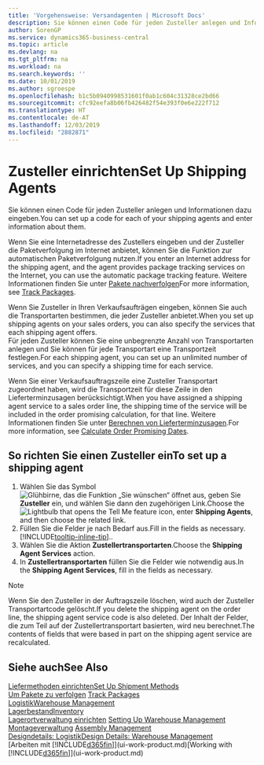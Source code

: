 ```yaml
---
title: 'Vorgehensweise: Versandagenten | Microsoft Docs'
description: Sie können einen Code für jeden Zusteller anlegen und Informationen dazu eingeben.
author: SorenGP
ms.service: dynamics365-business-central
ms.topic: article
ms.devlang: na
ms.tgt_pltfrm: na
ms.workload: na
ms.search.keywords: ''
ms.date: 10/01/2019
ms.author: sgroespe
ms.openlocfilehash: b1c5b0940998531601f0ab1c604c31328ce2bd66
ms.sourcegitcommit: cfc92eefa8b06fb426482f54e393f0e6e222f712
ms.translationtype: HT
ms.contentlocale: de-AT
ms.lasthandoff: 12/03/2019
ms.locfileid: "2882871"
---
```

# <a name="set-up-shipping-agents"></a><span data-ttu-id="cf0b3-103">Zusteller einrichten</span><span class="sxs-lookup"><span data-stu-id="cf0b3-103">Set Up Shipping Agents</span></span>
<span data-ttu-id="cf0b3-104">Sie können einen Code für jeden Zusteller anlegen und Informationen dazu eingeben.</span><span class="sxs-lookup"><span data-stu-id="cf0b3-104">You can set up a code for each of your shipping agents and enter information about them.</span></span>  

<span data-ttu-id="cf0b3-105">Wenn Sie eine Internetadresse des Zustellers eingeben und der Zusteller die Paketverfolgung im Internet anbietet, können Sie die Funktion zur automatischen Paketverfolgung nutzen.</span><span class="sxs-lookup"><span data-stu-id="cf0b3-105">If you enter an Internet address for the shipping agent, and the agent provides package tracking services on the Internet, you can use the automatic package tracking feature.</span></span> <span data-ttu-id="cf0b3-106">Weitere Informationen finden Sie unter [Pakete nachverfolgen](sales-how-track-packages.md)</span><span class="sxs-lookup"><span data-stu-id="cf0b3-106">For more information, see [Track Packages](sales-how-track-packages.md).</span></span>

<span data-ttu-id="cf0b3-107">Wenn Sie Zusteller in Ihren Verkaufsaufträgen eingeben, können Sie auch die Transportarten bestimmen, die jeder Zusteller anbietet.</span><span class="sxs-lookup"><span data-stu-id="cf0b3-107">When you set up shipping agents on your sales orders, you can also specify the services that each shipping agent offers.</span></span>  
<span data-ttu-id="cf0b3-108">Für jeden Zusteller können Sie eine unbegrenzte Anzahl von Transportarten anlegen und Sie können für jede Transportart eine Transportzeit festlegen.</span><span class="sxs-lookup"><span data-stu-id="cf0b3-108">For each shipping agent, you can set up an unlimited number of services, and you can specify a shipping time for each service.</span></span>  

<span data-ttu-id="cf0b3-109">Wenn Sie einer Verkaufsauftragszeile eine Zusteller Transportart zugeordnet haben, wird die Transportzeit für diese Zeile in den Lieferterminzusagen berücksichtigt.</span><span class="sxs-lookup"><span data-stu-id="cf0b3-109">When you have assigned a shipping agent service to a sales order line, the shipping time of the service will be included in the order promising calculation, for that line.</span></span> <span data-ttu-id="cf0b3-110">Weitere Informationen finden Sie unter [Berechnen von Lieferterminzusagen](sales-how-to-calculate-order-promising-dates.md).</span><span class="sxs-lookup"><span data-stu-id="cf0b3-110">For more information, see [Calculate Order Promising Dates](sales-how-to-calculate-order-promising-dates.md).</span></span>

## <a name="to-set-up-a-shipping-agent"></a><span data-ttu-id="cf0b3-111">So richten Sie einen Zusteller ein</span><span class="sxs-lookup"><span data-stu-id="cf0b3-111">To set up a shipping agent</span></span>  
1.  <span data-ttu-id="cf0b3-112">Wählen Sie das Symbol ![Glühbirne, das die Funktion „Sie wünschen“ öffnet](media/ui-search/search_small.png "Tell Me-Funktion") aus, geben Sie **Zusteller** ein, und wählen Sie dann den zugehörigen Link.</span><span class="sxs-lookup"><span data-stu-id="cf0b3-112">Choose the ![Lightbulb that opens the Tell Me feature](media/ui-search/search_small.png "Tell me what you want to do") icon, enter **Shipping Agents**, and then choose the related link.</span></span>  
2.  <span data-ttu-id="cf0b3-113">Füllen Sie die Felder je nach Bedarf aus.</span><span class="sxs-lookup"><span data-stu-id="cf0b3-113">Fill in the fields as necessary.</span></span> [!INCLUDE[tooltip-inline-tip](includes/tooltip-inline-tip_md.md)]<span data-ttu-id="cf0b3-114">.</span><span class="sxs-lookup"><span data-stu-id="cf0b3-114">.</span></span>  
3.  <span data-ttu-id="cf0b3-115">Wählen Sie die Aktion **Zustellertransportarten**.</span><span class="sxs-lookup"><span data-stu-id="cf0b3-115">Choose the **Shipping Agent Services** action.</span></span>
4. <span data-ttu-id="cf0b3-116">In **Zustellertransportarten** füllen Sie die Felder wie notwendig aus.</span><span class="sxs-lookup"><span data-stu-id="cf0b3-116">In the **Shipping Agent Services**, fill in the fields as necessary.</span></span>

> [!NOTE]  
>  <span data-ttu-id="cf0b3-117">Wenn Sie den Zusteller in der Auftragszeile löschen, wird auch der Zusteller Transportartcode gelöscht.</span><span class="sxs-lookup"><span data-stu-id="cf0b3-117">If you delete the shipping agent on the order line, the shipping agent service code is also deleted.</span></span> <span data-ttu-id="cf0b3-118">Der Inhalt der Felder, die zum Teil auf der Zustellertransportart basierten, wird neu berechnet.</span><span class="sxs-lookup"><span data-stu-id="cf0b3-118">The contents of fields that were based in part on the shipping agent service are recalculated.</span></span>  

## <a name="see-also"></a><span data-ttu-id="cf0b3-119">Siehe auch</span><span class="sxs-lookup"><span data-stu-id="cf0b3-119">See Also</span></span>
[<span data-ttu-id="cf0b3-120">Liefermethoden einrichten</span><span class="sxs-lookup"><span data-stu-id="cf0b3-120">Set Up Shipment Methods</span></span>](sales-how-set-up-shipment-methods.md)  
<span data-ttu-id="cf0b3-121">[Um Pakete zu verfolgen](sales-how-track-packages.md)  </span><span class="sxs-lookup"><span data-stu-id="cf0b3-121">[Track Packages](sales-how-track-packages.md)  </span></span>  
[<span data-ttu-id="cf0b3-122">Logistik</span><span class="sxs-lookup"><span data-stu-id="cf0b3-122">Warehouse Management</span></span>](warehouse-manage-warehouse.md)  
[<span data-ttu-id="cf0b3-123">Lagerbestand</span><span class="sxs-lookup"><span data-stu-id="cf0b3-123">Inventory</span></span>](inventory-manage-inventory.md)  
<span data-ttu-id="cf0b3-124">[Lagerortverwaltung einrichten](warehouse-setup-warehouse.md)   </span><span class="sxs-lookup"><span data-stu-id="cf0b3-124">[Setting Up Warehouse Management](warehouse-setup-warehouse.md)   </span></span>  
<span data-ttu-id="cf0b3-125">[Montageverwaltung](assembly-assemble-items.md)  </span><span class="sxs-lookup"><span data-stu-id="cf0b3-125">[Assembly Management](assembly-assemble-items.md)  </span></span>  
[<span data-ttu-id="cf0b3-126">Designdetails: Logistik</span><span class="sxs-lookup"><span data-stu-id="cf0b3-126">Design Details: Warehouse Management</span></span>](design-details-warehouse-management.md)  
<span data-ttu-id="cf0b3-127">[Arbeiten mit [!INCLUDE[d365fin](includes/d365fin_md.md)]](ui-work-product.md)</span><span class="sxs-lookup"><span data-stu-id="cf0b3-127">[Working with [!INCLUDE[d365fin](includes/d365fin_md.md)]](ui-work-product.md)</span></span>  

